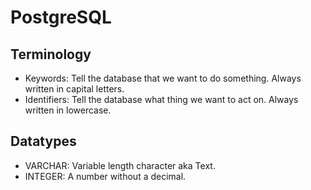 # PostgreSQL

## Terminology

- Keywords: Tell the database that we want to do something. Always written in capital letters.
- Identifiers: Tell the database what thing we want to act on. Always written in lowercase.

## Datatypes

- VARCHAR: Variable length character aka Text.
- INTEGER: A number without a decimal.
